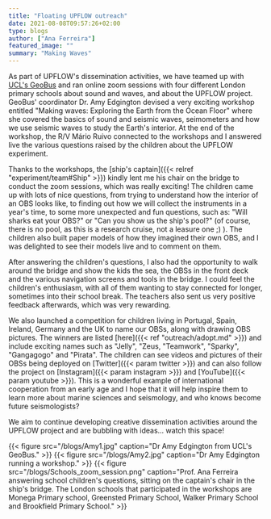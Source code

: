 ```yaml
---
title: "Floating UPFLOW outreach"
date: 2021-08-08T09:57:26+02:00
type: blogs
author: ["Ana Ferreira"]
featured_image: ""
summary: "Making Waves"
---
```


As part of UPFLOW's dissemination activities, we have teamed up with [UCL's GeoBus](https://www.geobus.org.uk) and ran online zoom sessions with four different London primary schools about sound and waves, and about the UPFLOW project. GeoBus' coordinator Dr. Amy Edgington devised a very exciting workshop entitled "Making waves: Exploring the Earth from the Ocean Floor" where she covered the basics of sound and seismic waves, seimometers and how we use seismic waves to study the Earth's interior. At the end of the workshop, the R/V Mário Ruivo connected to the workshops and I answered live the various questions raised by the children about the UPFLOW experiment.

Thanks to the workshops, the [ship's captain]({{< relref "experiment/team#Ship" >}}) kindly lent me his chair on the bridge to conduct the zoom sessions, which was really exciting! The children came up with lots of nice questions, from trying to understand how the interior of an OBS looks like, to finding out how we will collect the instruments in a year's time, to some more unexpected and fun questions, such as: "Will sharks eat your OBS?" or "Can you show us the ship's pool?" (of course, there is no pool, as this is a research cruise, not a leasure one ;) ). The children also built paper models of how they imagined their own OBS, and I was delighted to see their models live and to comment on them. 

After answering the children's questions, I also had the opportunity to walk around the bridge and show the kids the sea, the OBSs in the front deck and the various navigation screens and tools in the bridge. I could feel the children's enthusiasm, with all of them wanting to stay connected for longer, sometimes into their school break. The teachers also sent us very positive feedback afterwards, which was very rewarding.

We also launched a competition for children living in Portugal, Spain, Ireland, Germany and the UK to name our OBSs, along with drawing OBS pictures. The winners are listed [here]({{< ref "outreach/adopt.md" >}}) and include exciting names such as "Jelly", "Zeus, "Teamwork", "Sparky", "Gangagogo" and "Pirata". The children can see videos and pictures of their OBSs being deployed on [Twitter]({{< param twitter >}}) and can also follow the project on [Instagram]({{< param instagram >}}) and [YouTube]({{< param youtube >}}). This is a wonderful example of international cooperation from an early age and I hope that it will help inspire them to learn more about marine sciences and seismology, and who knows become future seismologists?

We aim to continue developing creative dissemination activities around the UPFLOW project and are bubbling with ideas... watch this space!

{{< figure src="/blogs/Amy1.jpg" caption="Dr Amy Edgington from UCL's GeoBus." >}}
{{< figure src="/blogs/Amy2.jpg" caption="Dr Amy Edgington running a workshop." >}}
{{< figure src="/blogs/Schools_zoom_session.png" caption="Prof. Ana Ferreira answering school children's questions, sitting on the captain's chair in the ship's bridge. The London schools that participated in the workshops are Monega Primary school, Greensted Primary School, Walker Primary School and Brookfield Primary School." >}}